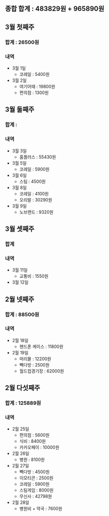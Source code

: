 ## 종합 합계 : 483829원 + 965890원

## 3월 첫째주
### 합계 :  26500원

### 내역 
- 3월 1일
	- 코레일 : 5400원
- 3월 2일
	- 여기어때 : 19800원
	- 편의점 : 1300원
## 3월 둘째주
### 합계 : 

### 내역
- 3월 3일
	- 홈플러스 : 55430원
- 3월 5일
	- 코레일 : 5900원
- 3월 6일
	- 스팀 : 4500원
- 3월 8일 
	- 코레일 : 4100원
	- 오리발 : 30290원
- 3월 9일 
	- 노브랜드 : 9320원
## 3월 셋째주

### 합계

### 내역
- 3월 11일
	- 교통비 : 1550원
- 3월 12일

## 2월 넷째주
### 합계 : 88500원

### 내역 
- 2월 18일
	- 핸드폰 케이스 : 11800원
- 2월 19일 
	- 떠리몰 : 12200원
	- 빽다방 : 2500원
	- 월드컵경기장 : 62000원
## 2월 다섯째주
### 합계 : 125889원

### 내역 
- 2월 25일
	- 편의점 : 5600원
	- 식비 : 8400원
	- 카카오페이 : 10000원
- 2월 26일
	- 병원 : 8100원
- 2월 27일
	- 빽다방 : 4500원
	- 이모티콘 : 2500원
	- 코레일 : 5900원
	- 스팀게임 : 8000원
	- 무신사 : 42798원
- 2월 28일
	- 병원비 + 약국 : 7600원